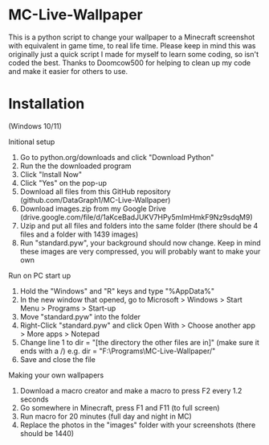 # MC-Live-Wallpaper

This is a python script to change your wallpaper to a Minecraft screenshot with equivalent in game time, to real life time. Please keep in mind this was originally just a quick script I made for myself to learn some coding, so isn't coded the best. Thanks to Doomcow500 for helping to clean up my code and make it easier for others to use.


# Installation
(Windows 10/11)

Initional setup
1. Go to python.org/downloads and click "Download Python"
2. Run the the downloaded program
3. Click "Install Now"
4. Click "Yes" on the pop-up
5. Download all files from this GitHub repository (github.com/DataGraph1/MC-Live-Wallpaper)
6. Download images.zip from my Google Drive (drive.google.com/file/d/1aKceBadJUKV7HPy5mImHmkF9Nz9sdqM9)
7. Uzip and put all files and folders into the same folder (there should be 4 files and a folder with 1439 images)
8. Run "standard.pyw", your background should now change. Keep in mind these images are very compressed, you will probably want to make your own

Run on PC start up
1. Hold the "Windows" and "R" keys and type "%AppData%"
2. In the new window that opened, go to Microsoft > Windows > Start Menu > Programs > Start-up
3. Move "standard.pyw" into the folder
4. Right-Click "standard.pyw" and click Open With > Choose another app > More apps > Notepad
5. Change line 1 to dir = "[the directory the other files are in]" (make sure it ends with a /)
e.g. dir = "F:\Programs\MC-Live-Wallpaper/"
8. Save and close the file

Making your own wallpapers
1. Download a macro creator and make a macro to press F2 every 1.2 seconds
2. Go somewhere in Minecraft, press F1 and F11 (to full screen)
3. Run macro for 20 minutes (full day and night in MC)
4. Replace the photos in the "images" folder with your screenshots (there should be 1440)
